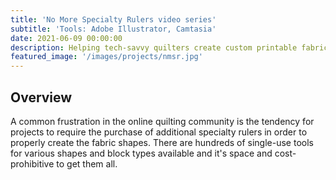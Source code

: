 ```yaml
---
title: 'No More Specialty Rulers video series'
subtitle: 'Tools: Adobe Illustrator, Camtasia'
date: 2021-06-09 00:00:00
description: Helping tech-savvy quilters create custom printable fabric cutting templates instead of buying additional rulers. 
featured_image: '/images/projects/nmsr.jpg'
---
```


## Overview
A common frustration in the online quilting community is the tendency for projects to require the purchase of additional specialty rulers in order to properly create the fabric shapes. There are hundreds of single-use tools for various shapes and block types available and it's space and cost-prohibitive to get them all. 
